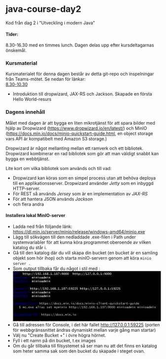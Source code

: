 # java-course-day2

Kod från dag 2 i "Utveckling i modern Java"


#### Tider:
8.30-16.30 med en timmes lunch. Dagen delas upp efter kursdeltagarnas önskemål.


### Kursmaterial
Kursmaterialet för denna dagen består av detta git-repo och inspelningar från Teams-mötet. Se nedan för länkar:   
[8.30-10.30](https://combitechcloud-my.sharepoint.com/personal/martin_frisk_combitech_com/_layouts/15/onedrive.aspx?id=%2Fpersonal%2Fmartin%5Ffrisk%5Fcombitech%5Fcom%2FDocuments%2FRecordings%2FDag%202%20Java%2Dkurs%2D20220505%5F083830%2DM%C3%B6tesinspelning%2Emp4&parent=%2Fpersonal%2Fmartin%5Ffrisk%5Fcombitech%5Fcom%2FDocuments%2FRecordings&ga=1) 
- Introduktion till dropwizard, JAX-RS och Jackson. Skapade en första Hello World-resurs


### Dagens innehåll

Målet med dagen är att bygga en liten mikrotjänst för att spara bilder med hjälp av Dropwizard (https://www.dropwizard.io/en/latest/) 
och MinIO (https://docs.min.io/docs/minio-quickstart-guide.html, en object storage vars API är kompatibelt med Amazon S3 storage.)

Dropwizard är något mellanting mellan ett ramverk och ett bibliotek. Dropwizard kombinerar en rad bibliotek som gör att man väldigt snabbt kan bygga en webbtjänst.

Lite kort om vilka bibliotek som används och till vad:
* Dropwizard kan köras som en simpel process utan att behöva deploya till en applikationsserver. Dropwizard använder *Jetty* som en inbyggd HTTP-server.
* För REST så används *Jersey* som är en implementation av *JAX-RS*
* För att hantera JSON används *Jackson*
* och flera andra



#### Installera lokal MinIO-server

- Ladda ned från följande länk: https://dl.min.io/server/minio/release/windows-amd64/minio.exe
- Lägg till sökvägen till den nedladdade .exe-filen i Path under systemvariabler för att kunna köra programmet oberoende av vilken katalog du står i.
- Gå till den katalog där du vill skapa din bucket (en bucket är en samling objekt som hör ihop) och starta minIO-servern genom att köra ```minio server .```
- Som output tillbaka får du något i stil med :   
  ![MINIO1](minio1.PNG)
- Gå till adressen för Console, i det här fallet http://127.0.0.1:59225 (porten för webbgränssnittet ändras dynamiskt mellan varje gång man startar)
- Välj nu "Create Bucket +" i övre högra hörnet.
- Fyll i ett namn på din bucket, t.ex images
- Om du går tillbaka till filsystemet så ser man nu att det finns en katalog som heter samma sak som den bucket du skapade i steget ovan.

